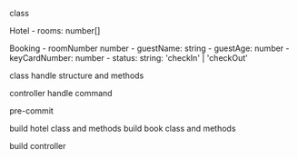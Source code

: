 class

Hotel
    - rooms: number[]

Booking
    - roomNumber number
    - guestName: string
    - guestAge: number
    - keyCardNumber: number
    - status: string: 'checkIn' | 'checkOut'


class handle structure and methods

controller handle command

pre-commit

build hotel class and methods
build book class and methods

build controller
